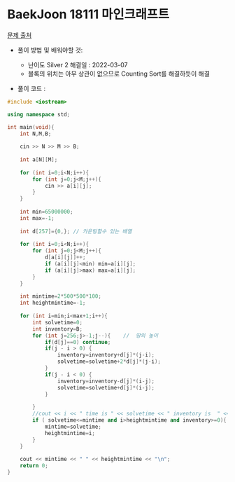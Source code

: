 # BaekJoon 18111 마인크래프트


[문제 출처](https://www.acmicpc.net/problem/18111)  

* 풀이 방법 및 배워야할 것: 

  * 난이도 Silver 2 해결일 : 2022-03-07
  * 블록의 위치는 아무 상관이 없으므로 Counting Sort를 해결하듯이 해결


- 풀이 코드 :
```cpp
#include <iostream>

using namespace std;

int main(void){
	int N,M,B;
	
	cin >> N >> M >> B;
	
	int a[N][M];
	
	for (int i=0;i<N;i++){
		for (int j=0;j<M;j++){
			cin >> a[i][j];
		}
	}
	
	int min=65000000;
	int max=-1;
	
	int d[257]={0,}; // 카운팅할수 있는 배열
	
	for (int i=0;i<N;i++){
		for (int j=0;j<M;j++){
			d[a[i][j]]++;
			if (a[i][j]<min) min=a[i][j];
			if (a[i][j]>max) max=a[i][j];
		}
	}
	
	int mintime=2*500*500*100;
	int heightmintime=-1;
	
	for (int i=min;i<max+1;i++){      
		int solvetime=0;
		int inventory=B;
		for (int j=256;j>-1;j--){    //  땅의 높이
			if(d[j]==0) continue;
			if(j - i > 0) {      
				inventory=inventory+d[j]*(j-i);
				solvetime=solvetime+2*d[j]*(j-i);
			}
			if(j - i < 0) {      
				inventory=inventory-d[j]*(i-j);
				solvetime=solvetime+d[j]*(i-j);
			}
			
		}
		//cout << i << " time is " << solvetime << " inventory is  " <<  inventory << "\n";
		if ( solvetime<=mintime and i>heightmintime and inventory>=0){
			mintime=solvetime;
			heightmintime=i;
		}
	}
	
	cout << mintime << " " << heightmintime << "\n";
	return 0;
}
```
